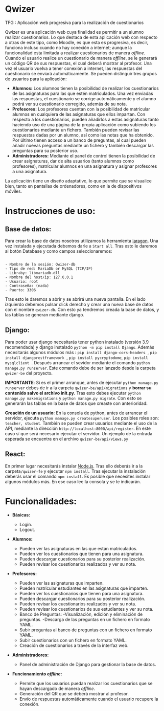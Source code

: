 # Qwizer
 TFG : Aplicación web progresiva para la realización de cuestionarios
 
 Qwizer es una aplicación web cuya finalidad es permitir a un alumno realizar cuestionarios. Lo que destaca de esta aplicación web con respecto a otras de este tipo, como Moodle, es que esta es progresiva, es decir, funciona incluso cuando no hay conexión a internet; aunque la funcionalidad esta limitada a realizar cuestionarios de manera *offline*. Cuando el usuario realice un cuestionario de manera *offline*, se le generará un código QR de sus respuestas, el cual deberá mostrar al profesor. Una vez el usuario vuelva a tener conexión a internet, las respuestas del cuestionario se enviará automáticamente. Se pueden distinguir tres grupos de usuarios para la aplicación:
 
- **Alumnos:** Los alumnos tienen la posibilidad de realizar los cuestionarios de las asignaturas para las que estén matriculados. Una vez enviadas las 	respuestas, el cuestionario se corrige automáticamente y el alumno podrá ver su cuestionario corregido, además de su nota.
- **Profesores:** Los profesores cuentan con la posibilidad de matricular alumnos en cualquiera de las asignaturas que ellos impartan. Con respecto a los cuestionarios, pueden añadirlos a estas asignaturas tanto haciendo uso de una página de la propia aplicación como subiendo los cuestionarios mediante un fichero. También pueden revisar las respuestas dadas por un alumno, así como las notas que ha obtenido. Por último tienen acceso a un banco de preguntas, al cual pueden añadir nuevas preguntas mediante un fichero y también descargar las preguntas para su posterior uso.
- **Administradores:** Mediante el panel de control tienen la posibilidad de crear asignaturas, dar de alta usuarios (tanto alumnos como profesores), matricular alumnos en una asignatura y asignar profesores a una asignatura.

La aplicación tiene un diseño adaptativo, lo que permite que se visualice bien, tanto en pantallas de ordenadores, como en la de dispositivos móviles.


# **Instrucciones de uso:**

## Base de datos:
Para crear la base de datos nosotros utilizamos la herramienta [laragon](https://laragon-org.translate.goog/?_x_tr_sl=en&_x_tr_tl=es&_x_tr_hl=es&_x_tr_pto=sc). Una vez instalada y ejecutada debemos darle a `Start all`. Tras esto le daremos al botón Database y como campos seleccionaremos:
```

- Nombre de la sesión: Qwizer-db
- Tipo de red: MariaDb or MySQL (TCP/IP)
- Libraby: libmariadb.dll
- Nombre del host/ip: 127.0.0.1
- Usuario: root
- Contraseña: (nada)
- Puerto: 3306
```

Tras esto le daremos a abrir y se abrirá una nueva pantalla. En el lado izquierdo debemos pulsar click derecho y crear una nueva base de datos con el nombre `qwizer-db`. Con esto ya tendremos creada la base de datos, y las tablas se generan mediante django.


## Django:
Para poder usar django necesitarás tener python instalado (versión 3.9 recomendada) y django instalado `python -m pip install Django`. Además necesitarás algunos módulos más :
 `pip install django-cors-headers `,
 `pip install djangorestframework `,
`pip install pycryptodome`,
 `pip install mysqlclient `.
Después arrancar el sevidor mediante el comando `python manage.py runserver`. Este comando debe de ser lanzado desde la carpeta `qwizer-be` del proyecto. 

**IMPORTANTE**: Si es el primer arranque, antes de ejecutar  `python manage.py runserver`  debes de ir a la carpeta `qwizer-be/api/migrations` y **borrar su contenido salvo el archivo __init__.py**. Tras esto debes ejecutar `python manage.py makemigrations` y `python manage.py migrate`. Con esto se generarán las tablas en la base de datos que creaste con anterioridad.

**Creación de un usuario:** En la consola de python, antes de arrancar el servidor, ejecuta `python manage.py createsuperuser`. Los posibles roles son: `teacher, student`. También se pueden crear usuarios mediante el uso de la API, mediante la dirección `http://localhost:8000/api/register`.  En este caso sí que será necesario ejecutar el servidor. Un ejemplo de la entrada esperada se encuentra en el archivo `qwizer-be/api/views.py`

## React:
En primer lugar necesitarás instalar [Node.js](https://nodejs.org/es/). Tras ello deberás ir a la carpeta` /qwizer-fe ` y ejecutar `npm install`. 
Tras ejecutar la instalación deberás usar el comando `npm install`. Es posible que necesites instalar algunos módulos más. En ese caso lee la consola y se te indicarán.

# **Funcionalidades:**

- **Básicas:** 
   - Login.
   - Logout.
   
- **Alumnos:**  
   - Pueden ver las asignaturas en las que están matriculados.
   - Pueden ver los cuestionarios que tienen para una asignatura.
   - Pueden descargar cuestionarios para su posterior realización.
   - Pueden revisar los cuestionarios realizados y ver su nota.
 
- **Profesores:** 
   - Pueden ver las asignaturas que imparten.
   - Pueden matricular estudiantes en las asignaturas que imparten.
   - Pueden ver los cuestionarios que tienen para una asignatura.
   - Pueden descargar cuestionarios para su posterior realización.
   - Pueden revisar los cuestionarios realizados y ver su nota.
   - Pueden revisar los cuestionarios de sus estudiantes y ver su nota.
   - Banco de Preguntas:
        -Visualización, edición y eliminación de preguntas.
        -Descarga de las preguntas en un fichero en formato YAML.
   - Subir preguntas al banco de preguntas con un fichero en formato YAML.
   - Subir cuestionarios con un fichero en formato YAML.
   - Creación de cuestionarios a través de la interfaz web.
   
- **Administradores:** 
   - Panel de administración de Django para gestionar la base de datos.
   
- **Funcionamiento _offline_:**
   - Permite que los usuarios puedan realizar los cuestionarios que se hayan descargado de manera _offline_.
   - Generación del QR que se deberá mostrar al profesor.
   - Envío de respuestas automáticamente cuando el usuario recupere la conexión.
  

